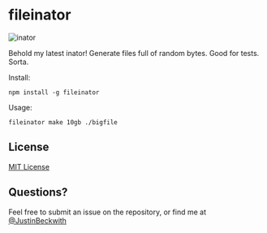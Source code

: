 # fileinator

![inator](http://i.imgur.com/Hc9u9wz.jpg)

Behold my latest inator! Generate files full of random bytes.  Good for tests.  Sorta. 

Install:

`npm install -g fileinator`

Usage:

`fileinator make 10gb ./bigfile`


## License
[MIT License](LICENSE.md)

## Questions?
Feel free to submit an issue on the repository, or find me at [@JustinBeckwith](http://twitter.com/JustinBeckwith)



